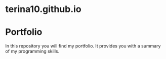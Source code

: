 # terina10.github.io
# Portfolio

In this repository you will find my portfolio. It provides you with a summary of my programming skills.
